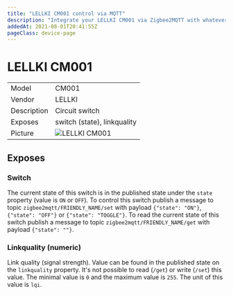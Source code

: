 ```yaml
---
title: "LELLKI CM001 control via MQTT"
description: "Integrate your LELLKI CM001 via Zigbee2MQTT with whatever smart home infrastructure you are using without the vendors bridge or gateway."
addedAt: 2021-08-01T20:41:55Z
pageClass: device-page
---
```


<!-- !!!! -->
<!-- ATTENTION: This file is auto-generated through docgen! -->
<!-- You can only edit the "Notes"-Section between the two comment lines "Notes BEGIN" and "Notes END". -->
<!-- Do not use h1 or h2 heading within "## Notes"-Section. -->
<!-- !!!! -->

# LELLKI CM001

|     |     |
|-----|-----|
| Model | CM001  |
| Vendor  | LELLKI  |
| Description | Circuit switch |
| Exposes | switch (state), linkquality |
| Picture | ![LELLKI CM001](https://www.zigbee2mqtt.io/images/devices/CM001.jpg) |


<!-- Notes BEGIN: You can edit here. Add "## Notes" headline if not already present. -->


<!-- Notes END: Do not edit below this line -->



## Exposes

### Switch 
The current state of this switch is in the published state under the `state` property (value is `ON` or `OFF`).
To control this switch publish a message to topic `zigbee2mqtt/FRIENDLY_NAME/set` with payload `{"state": "ON"}`, `{"state": "OFF"}` or `{"state": "TOGGLE"}`.
To read the current state of this switch publish a message to topic `zigbee2mqtt/FRIENDLY_NAME/get` with payload `{"state": ""}`.

### Linkquality (numeric)
Link quality (signal strength).
Value can be found in the published state on the `linkquality` property.
It's not possible to read (`/get`) or write (`/set`) this value.
The minimal value is `0` and the maximum value is `255`.
The unit of this value is `lqi`.

